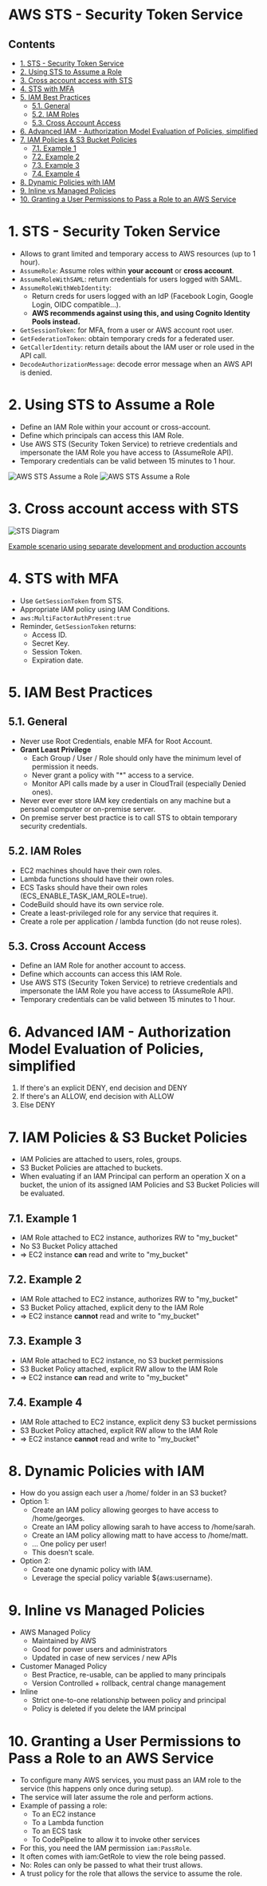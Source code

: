 # AWS STS - Security Token Service<!-- omit in toc -->

## Contents <!-- omit in toc -->

- [1. STS - Security Token Service](#1-sts---security-token-service)
- [2. Using STS to Assume a Role](#2-using-sts-to-assume-a-role)
- [3. Cross account access with STS](#3-cross-account-access-with-sts)
- [4. STS with MFA](#4-sts-with-mfa)
- [5. IAM Best Practices](#5-iam-best-practices)
  - [5.1. General](#51-general)
  - [5.2. IAM Roles](#52-iam-roles)
  - [5.3. Cross Account Access](#53-cross-account-access)
- [6. Advanced IAM - Authorization Model Evaluation of Policies, simplified](#6-advanced-iam---authorization-model-evaluation-of-policies-simplified)
- [7. IAM Policies \& S3 Bucket Policies](#7-iam-policies--s3-bucket-policies)
  - [7.1. Example 1](#71-example-1)
  - [7.2. Example 2](#72-example-2)
  - [7.3. Example 3](#73-example-3)
  - [7.4. Example 4](#74-example-4)
- [8. Dynamic Policies with IAM](#8-dynamic-policies-with-iam)
- [9. Inline vs Managed Policies](#9-inline-vs-managed-policies)
- [10. Granting a User Permissions to Pass a Role to an AWS Service](#10-granting-a-user-permissions-to-pass-a-role-to-an-aws-service)

# 1. STS - Security Token Service

- Allows to grant limited and temporary access to AWS resources (up to 1 hour).
- `AssumeRole`: Assume roles within **your account** or **cross account**.
- `AssumeRoleWithSAML`: return credentials for users logged with SAML.
- `AssumeRoleWithWebIdentity`:
  - Return creds for users logged with an IdP (Facebook Login, Google Login, OIDC compatible...).
  - **AWS recommends against using this, and using Cognito Identity Pools instead.**
- `GetSessionToken`: for MFA, from a user or AWS account root user.
- `GetFederationToken`: obtain temporary creds for a federated user.
- `GetCallerIdentity`: return details about the IAM user or role used in the API call.
- `DecodeAuthorizationMessage`: decode error message when an AWS API is denied.

# 2. Using STS to Assume a Role

- Define an IAM Role within your account or cross-account.
- Define which principals can access this IAM Role.
- Use AWS STS (Security Token Service) to retrieve credentials and impersonate the IAM Role you have access to (AssumeRole API).
- Temporary credentials can be valid between 15 minutes to 1 hour.

![AWS STS Assume a Role](Images/AWSSTSAssumeRole.png)
![AWS STS Assume a Role](Images/AWSSTSAssumeRole2.png)

# 3. Cross account access with STS

![STS Diagram](Images/AWSSTSCrossAccount.png)

[Example scenario using separate development and production accounts](https://docs.aws.amazon.com/IAM/latest/UserGuide/id_roles_common-scenarios_aws-accounts.html)

# 4. STS with MFA

- Use `GetSessionToken` from STS.
- Appropriate IAM policy using IAM Conditions.
- `aws:MultiFactorAuthPresent:true`
- Reminder, `GetSessionToken` returns:
  - Access ID.
  - Secret Key.
  - Session Token.
  - Expiration date.

# 5. IAM Best Practices

## 5.1. General

- Never use Root Credentials, enable MFA for Root Account.
- **Grant Least Privilege**
  - Each Group / User / Role should only have the minimum level of permission it needs.
  - Never grant a policy with "\*" access to a service.
  - Monitor API calls made by a user in CloudTrail (especially Denied ones).
- Never ever ever store IAM key credentials on any machine but a personal computer or on-premise server.
- On premise server best practice is to call STS to obtain temporary security credentials.

## 5.2. IAM Roles

- EC2 machines should have their own roles.
- Lambda functions should have their own roles.
- ECS Tasks should have their own roles (ECS_ENABLE_TASK_IAM_ROLE=true).
- CodeBuild should have its own service role.
- Create a least-privileged role for any service that requires it.
- Create a role per application / lambda function (do not reuse roles).

## 5.3. Cross Account Access

- Define an IAM Role for another account to access.
- Define which accounts can access this IAM Role.
- Use AWS STS (Security Token Service) to retrieve credentials and impersonate the IAM Role you have access to (AssumeRole API).
- Temporary credentials can be valid between 15 minutes to 1 hour.

# 6. Advanced IAM - Authorization Model Evaluation of Policies, simplified

1. If there's an explicit DENY, end decision and DENY
2. If there's an ALLOW, end decision with ALLOW
3. Else DENY

# 7. IAM Policies & S3 Bucket Policies

- IAM Policies are attached to users, roles, groups.
- S3 Bucket Policies are attached to buckets.
- When evaluating if an IAM Principal can perform an operation X on a bucket, the union of its assigned IAM Policies and S3 Bucket Policies will be evaluated.

## 7.1. Example 1

- IAM Role attached to EC2 instance, authorizes RW to "my_bucket"
- No S3 Bucket Policy attached
- => EC2 instance **can** read and write to "my_bucket"

## 7.2. Example 2

- IAM Role attached to EC2 instance, authorizes RW to "my_bucket"
- S3 Bucket Policy attached, explicit deny to the IAM Role
- => EC2 instance **cannot** read and write to "my_bucket"

## 7.3. Example 3

- IAM Role attached to EC2 instance, no S3 bucket permissions
- S3 Bucket Policy attached, explicit RW allow to the IAM Role
- => EC2 instance **can** read and write to "my_bucket"

## 7.4. Example 4

- IAM Role attached to EC2 instance, explicit deny S3 bucket permissions
- S3 Bucket Policy attached, explicit RW allow to the IAM Role
- => EC2 instance **cannot** read and write to "my_bucket"

# 8. Dynamic Policies with IAM

- How do you assign each user a /home/<user> folder in an S3 bucket?
- Option 1:
  - Create an IAM policy allowing georges to have access to /home/georges.
  - Create an IAM policy allowing sarah to have access to /home/sarah.
  - Create an IAM policy allowing matt to have access to /home/matt.
  - ... One policy per user!
  - This doesn't scale.
- Option 2:
  - Create one dynamic policy with IAM.
  - Leverage the special policy variable ${aws:username}.

# 9. Inline vs Managed Policies

- AWS Managed Policy
  - Maintained by AWS
  - Good for power users and administrators
  - Updated in case of new services / new APIs
- Customer Managed Policy
  - Best Practice, re-usable, can be applied to many principals
  - Version Controlled + rollback, central change management
- Inline
  - Strict one-to-one relationship between policy and principal
  - Policy is deleted if you delete the IAM principal

# 10. Granting a User Permissions to Pass a Role to an AWS Service

- To configure many AWS services, you must pass an IAM role to the service (this happens only once during setup).
- The service will later assume the role and perform actions.
- Example of passing a role:
  - To an EC2 instance
  - To a Lambda function
  - To an ECS task
  - To CodePipeline to allow it to invoke other services
- For this, you need the IAM permission `iam:PassRole`.
- It often comes with iam:GetRole to view the role being passed.
- No: Roles can only be passed to what their trust allows.
- A trust policy for the role that allows the service to assume the role.
